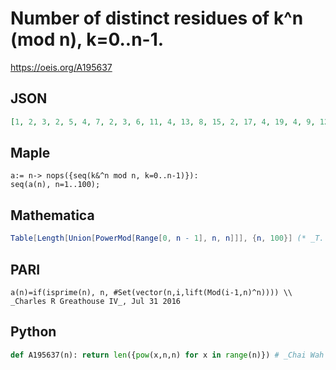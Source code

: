# Number of distinct residues of k^n \(mod n\), k\=0\.\.n\-1\.
https://oeis.org/A195637
## JSON
```JSON
[1, 2, 3, 2, 5, 4, 7, 2, 3, 6, 11, 4, 13, 8, 15, 2, 17, 4, 19, 4, 9, 12, 23, 4, 5, 14, 3, 8, 29, 12, 31, 2, 33, 18, 35, 4, 37, 20, 15, 4, 41, 8, 43, 12, 15, 24, 47, 4, 7, 6, 51, 8, 53, 4, 15, 8, 21, 30, 59, 8, 61, 32, 9, 2, 65, 24, 67, 10, 69, 24, 71, 4, 73]
```
## Maple
```Maple
a:= n-> nops({seq(k&^n mod n, k=0..n-1)}):
seq(a(n), n=1..100);
```
## Mathematica
```Mathematica
Table[Length[Union[PowerMod[Range[0, n - 1], n, n]]], {n, 100}] (* _T. D. Noe_, Sep 21 2011 *)
```
## PARI
```PARI
a(n)=if(isprime(n), n, #Set(vector(n,i,lift(Mod(i-1,n)^n)))) \\ _Charles R Greathouse IV_, Jul 31 2016
```
## Python
```Python
def A195637(n): return len({pow(x,n,n) for x in range(n)}) # _Chai Wah Wu_, Aug 22 2023
```
